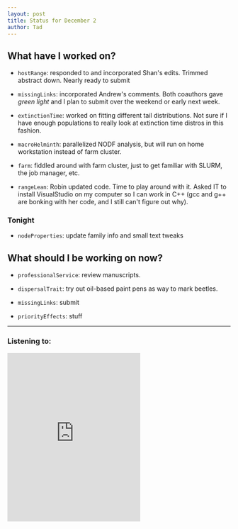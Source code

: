 ```yaml
---
layout: post
title: Status for December 2
author: Tad
---
```


## What have I worked on?

* `hostRange`: responded to and incorporated Shan's edits. Trimmed abstract down. Nearly ready to submit

* `missingLinks`: incorporated Andrew's comments. Both coauthors gave _green light_ and I plan to submit over the weekend or early next week.


* `extinctionTime`: worked on fitting different tail distributions. Not sure if I have enough populations to really look at extinction time distros in this fashion. 


* `macroHelminth`: parallelized NODF analysis, but will run on home workstation instead of farm cluster.

* `farm`: fiddled around with farm cluster, just to get familiar with SLURM, the job manager, etc. 

* `rangeLean`: Robin updated code. Time to play around with it. Asked IT to install VisualStudio on my computer so I can work in C++ (gcc and g++ are bonking with her code, and I still can't figure out why). 







### Tonight

* `nodeProperties`: update family info and small text tweaks



## What should I be working on now?

* `professionalService`: review manuscripts.

* `dispersalTrait`: try out oil-based paint pens as way to mark beetles.

* `missingLinks`: submit

* `priorityEffects`: stuff




---

### Listening to:
<iframe src="https://embed.spotify.com/?uri=spotify%3Atrack%3A6ik8Ym5HllQunwP0nt74nw" width="300" height="380" frameborder="0" allowtransparency="true"></iframe>
 <i class='fa fa-code' style='color:pink'></i>
